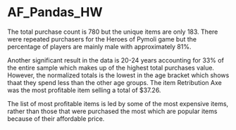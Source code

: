 # AF_Pandas_HW
The total purchase count is 780 but the unique items are only 183. There were repeated purchasers for the Heroes of Pymoli game but the percentage of players are mainly male with approximately 81%.

Another significant result in the data is 20-24 years accounting for 33% of the entire sample which makes up of the highest total purchases value. However, the normalized totals is the lowest in the age bracket which shows thaat they spend less than the other age groups. The item Retribution Axe was the most profitable item selling a total of $37.26.

The list of most profitable items is led by some of the most expensive items, rather than those that were purchased the most which are popular items because of their affordable price. 